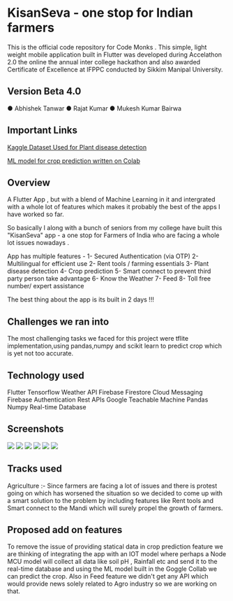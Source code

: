 # KisanSeva - one stop for Indian farmers

This is the official code repository for Code Monks . This simple, light weight mobile application built in Flutter was developed during Accelathon 2.0 the online the annual inter college hackathon and also awarded Certificate of Excellence at IFPPC conducted by Sikkim Manipal University.

## Version Beta 4.0
● Abhishek Tanwar
● Rajat Kumar
● Mukesh Kumar Bairwa


## Important Links

[Kaggle Dataset Used for Plant disease detection](https://www.kaggle.com/vipoooool/new-plant-diseases-dataset)

[ML model for crop prediction written on Colab](https://colab.research.google.com/drive/17jMLUXK8p6B48CAPW_8DZANxF_CB3jDY?authuser=1)

## Overview
A Flutter App , but with a blend of Machine Learning in it and intergrated with a whole lot of features which makes it probably the best of the apps I have worked so far.

So basically I along with a bunch of seniors from my college have built this "KisanSeva" app - a one stop for Farmers of India who are facing a whole lot issues nowadays .

App has multiple features - 1- Secured Authentication (via OTP) 2- Multilingual for efficient use 2- Rent tools / farming essentials 3- Plant disease detection 4- Crop prediction 5- Smart connect to prevent third party person take advantage 6- Know the Weather 7- Feed 8- Toll free number/ expert assistance

The best thing about the app is its built in 2 days !!!

## Challenges we ran into

The most challenging tasks we faced for this project were tflite implementation,using pandas,numpy and scikit learn to predict crop which is yet not too accurate.

## Technology used

Flutter
Tensorflow
Weather API
Firebase
Firestore
Cloud Messaging
Firebase Authentication
Rest APIs
Google Teachable Machine
Pandas
Numpy
Real-time Database

## Screenshots

![](https://github.com/abhishektanwar2001/B20_Abhishek_Abhishek/blob/main/IMG-20201130-WA0055.jpg)
![](https://github.com/abhishektanwar2001/B20_Abhishek_Abhishek/blob/main/s.jpg)
![](https://github.com/abhishektanwar2001/B20_Abhishek_Abhishek/blob/main/IMG_20210421_083435.jpg)
![](https://github.com/abhishektanwar2001/B20_Abhishek_Abhishek/blob/main/s.png)
![](https://github.com/abhishektanwar2001/B20_Abhishek_Abhishek/blob/main/s%20(1).jpg)
![](https://github.com/abhishektanwar2001/B20_Abhishek_Abhishek/blob/main/IMG_20210421_084044.jpg)

## Tracks used

Agriculture :- Since farmers are facing a lot of issues and there is protest going on which has worsened the situation so we decided to come up with a smart solution to the problem by including features like Rent tools and Smart connect to the Mandi which will surely propel the growth of farmers.

## Proposed add on features

To remove the issue of providing statical data in crop prediction feature we are thinking of integrating the app with an IOT model where perhaps a Node MCU model will collect all data like soil pH , Rainfall etc and send it to the real-time database and using the ML model built in the Goggle Collab we can predict the crop. Also in Feed feature we didn't get any API which would provide news solely related to Agro industry so we are working on that.


